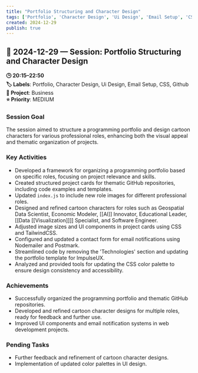 ```yaml
---
title: "Portfolio Structuring and Character Design"
tags: ['Portfolio', 'Character Design', 'Ui Design', 'Email Setup', 'CSS', 'Github']
created: 2024-12-29
publish: true
---
```


## 📅 2024-12-29 — Session: Portfolio Structuring and Character Design

**🕒 20:15–22:50**  
**🏷️ Labels**: Portfolio, Character Design, Ui Design, Email Setup, CSS, Github  
**📂 Project**: Business  
**⭐ Priority**: MEDIUM  


### Session Goal
The session aimed to structure a programming portfolio and design cartoon characters for various professional roles, enhancing both the visual appeal and thematic organization of projects.

### Key Activities
- Developed a framework for organizing a programming portfolio based on specific roles, focusing on project relevance and skills.
- Created structured project cards for thematic GitHub repositories, including code examples and templates.
- Updated `index.js` to include new role images for different professional roles.
- Designed and refined cartoon characters for roles such as Geospatial Data Scientist, Economic Modeler, [[AI]] Innovator, Educational Leader, [[Data [[Visualization]]]] Specialist, and Software Engineer.
- Adjusted image sizes and UI components in project cards using CSS and TailwindCSS.
- Configured and updated a contact form for email notifications using Nodemailer and Postmark.
- Streamlined code by removing the 'Technologies' section and updating the portfolio template for ImpulseUX.
- Analyzed and provided tools for updating the CSS color palette to ensure design consistency and accessibility.

### Achievements
- Successfully organized the programming portfolio and thematic GitHub repositories.
- Developed and refined cartoon character designs for multiple roles, ready for feedback and further use.
- Improved UI components and email notification systems in web development projects.

### Pending Tasks
- Further feedback and refinement of cartoon character designs.
- Implementation of updated color palettes in UI design.
